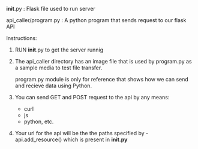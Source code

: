 __init__.py :
Flask file used to run server

api_caller/program.py :
A python program that sends request to our flask API

Instructions:

1) RUN __init__.py to get the server runnig

2) The api_caller directory has an image file that is used by program.py
    as a sample media to test file transfer.

   program.py module is only for reference that shows how we can send
   and recieve data using Python.

3) You can send GET and POST request to the api by any means:
	* curl
	* js
	* python, etc.
4) Your url for the api will be the the paths specified by - 
	api.add_resource()
   which is present in __init.py__